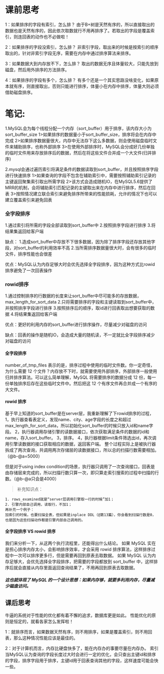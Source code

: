 # 课前思考
1：如果排序的字段有索引，怎么排？
由于B+树是天然有序的，所以直接取出的数据也是天然有序的，因此依次取数就行不用再排序了。若取出的字段是覆盖索引，则连回表的动作也不必做啦！

2：如果排序的字段没索引，怎么排？
非索引字段，取出来的时候是按索引的顺序取出的，针对非索引字段无序，需要在内存中通过排序算法来排序。

3：如果数据大到内存放不下，怎么排？
取出的数据无序且体量较大，只能先放到磁盘，然后用外排序的方法排序。

4：如果排序的字段有多个，怎么排？
有多个还是一个其实思路没啥变化，如果原本就有序，则直接取出，否则只能进行排序，体量小在内存中排序，体量大则必须借助磁盘排序。


# 笔记:
1.MySQL会为每个线程分配一个内存（sort_buffer）用于排序，该内存大小为sort_buffer_size
  1>如果排序的数据量小于sort_buffer_size，排序将会在内存中完成
  2>如果排序数据量很大，内存中无法存下这么多数据，则会使用磁盘临时文件来辅助排序，也称外部排序
  3>在使用外部排序时，MySQL会分成好几份单独的临时文件用来存放排序后的数据，然后在将这些文件合并成一个大文件(归并排序)

2.mysql会通过遍历索引将满足条件的数据读取到sort_buffer，并且按照排序字段进行快速排序
1>如果查询的字段不包含在辅助索引中，需要按照辅助索引记录的主键返回聚集索引取出所需字段
2>该方式会造成随机IO，在MySQL5.6提供了MRR的机制，会将辅助索引匹配记录的主键取出来在内存中进行排序，然后在回表
3>按照情况建立联合索引来避免排序所带来的性能损耗，允许的情况下也可以建立覆盖索引来避免回表

### 全字段排序
1.通过索引将所需的字段全部读取到sort_buffer中
2.按照排序字段进行排序
3.将结果集返回给客户端

缺点：
1.造成sort_buffer中存放不下很多数据，因为除了排序字段还存放其他字段，对sort_buffer的利用效率不高
2.当所需排序数据量很大时，会有很多的临时文件，排序性能也会很差

优点：MySQL认为内存足够大时会优先选择全字段排序，因为这种方式比rowid 排序避免了一次回表操作

### rowid排序
1.通过控制排序的行数据的长度来让sort_buffer中尽可能多的存放数据，max_length_for_sort_data
2.只将需要排序的字段和主键读取到sort_buffer中，并按照排序字段进行排序
3.按照排序后的顺序，取id进行回表取出想要获取的数据
4.将结果集返回给客户端

优点：更好的利用内存的sort_buffer进行排序操作，尽量减少对磁盘的访问

缺点：回表的操作是随机IO，会造成大量的随机读，不一定就比全字段排序减少对磁盘的访问

####  全字段排序
number_of_tmp_files 表示的是，排序过程中使用的临时文件数。你一定奇怪，为什么需要 12 个文件？内存放不下时，就需要使用外部排序，外部排序一般使用归并排序算法。可以这么简单理解，MySQL 将需要排序的数据分成 12 份，每一份单独排序后存在这些临时文件中。然后把这 12 个有序文件再合并成一个有序的大文件。


####  rowid 排序
基于早上知道的sort_buffer是在server层，我重新理解了下rowid排序的过程，
1，执行器查看表定义，发现name、city、age字段的长度之和超过max_length_for_sort_data，所以初始化sort_buffer的时候只放入id和name字段。
2，执行器调用存储引擎的读数据接口，依次获取满足条件的数据的id和name，存入sort_buffer。
3，排序。
4，执行器根据limit条件筛选出id，再次调用引擎读数据的接口获取相应的数据，返回客户端。
整个过程实际上是被执行器拆成了两次查询，共调用两次存储层的读数据接口，所以总的扫描行数需要相加。（@b-@a=5000）

但是对于using index condition的场景，执行器只调用了一次查询接口，回表是由存储层来完成的，所以扫描行数只算一次，即只算走索引搜索的过程中扫描的行数。（@b-@a只会是4000）

> 补充知识点：
```
1. rows_examined就是“server层调用引擎取一行的时候”加1；
2. 引擎内部自己调用，读取行，不加1；
再补充一个例子：
加索引的时候，也要扫描全表，但如果是inplace DDL（@第13篇），你会看到扫描行数是0，也是因为这些扫描动作都是引擎内部自己调用的。
```


#### 全字段排序 VS rowid 排序
我们来分析一下，从这两个执行流程里，还能得出什么结论。
如果 MySQL 实在是担心排序内存太小，会影响排序效率，才会采用 rowid 排序算法，这样排序过程中一次可以排序更多行，但是需要再回到原表去取数据。
如果 MySQL 认为内存足够大，会优先选择全字段排序，把需要的字段都放到 sort_buffer 中，这样排序后就会直接从内存里面返回查询结果了，不用再回到原表去取数据。
##### 这也就体现了 MySQL 的一个设计思想：如果内存够，就要多利用内存，尽量减少磁盘访问。


## 课后思考

牛逼的系统对于性能的优化都有着不懈的追求，数据库更是如此。
性能优化的原则是恒定的，就看各家怎么发挥啦！

1：就排序而言，如果数据天然有序，则不用排序，如果是覆盖索引，则不用回表，那么这种情况性能应该是最佳的。

2：对于计算机而言，内存比硬盘快多了，能在内存办的事要尽量在内存办。
索引当MySQL认为查询的字段长度过大时会进行一定的优化，会只查出主键id和排序的字段，排序字段用于排序，主键id用于回表查询其他的字段，这样速度可能会快一些。